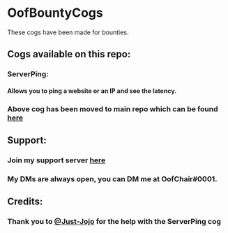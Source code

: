 # OofBountyCogs

These cogs have been made for bounties. 

## Cogs available on this repo:
### ServerPing: 
#### Allows you to ping a website or an IP and see the latency.
### Above cog has been moved to main repo which can be found [here](https://github.com/OofChair/OofCogs)

## Support:
### Join my support server [here](https://pwnbot.xyz/support)
### My DMs are always open, you can DM me at OofChair#0001.

## Credits:
### Thank you to [@Just-Jojo](https://github.com/Just-Jojo) for the help with the ServerPing cog
